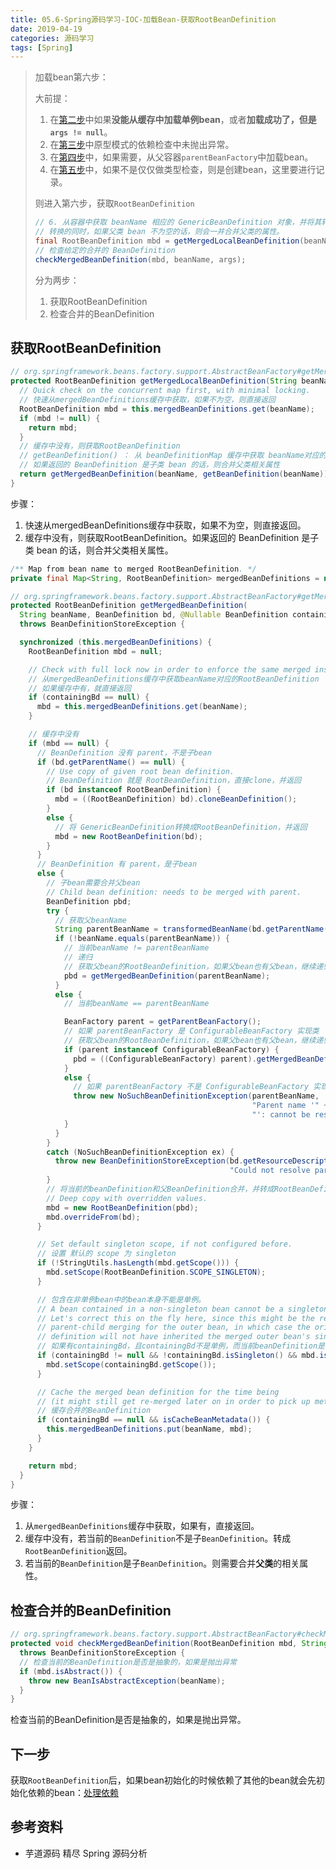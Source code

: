 ```yaml
---
title: 05.6-Spring源码学习-IOC-加载Bean-获取RootBeanDefinition
date: 2019-04-19
categories: 源码学习
tags: [Spring]
---
```


> 加载bean第六步：
>
> 大前提：
>
> 1. 在[第二步](05.2-Spring源码学习-IOC-加载Bean-尝试从缓存中加载单例.md)中如果**没能从缓存中加载单例bean**，或者**加载成功了，但是`args != null`**。
> 2. 在[第三步](05.3-Spring源码学习-IOC-加载Bean-原型模式的依赖检查.md)中原型模式的依赖检查中未抛出异常。
> 3. 在[第四步](05.4-Spring源码学习-IOC-加载Bean-从parentBeanFactory中加载bean.md)中，如果需要，从父容器`parentBeanFactory`中加载bean。
> 4. 在[第五步](05.5-Spring源码学习-IOC-加载Bean-typeCheckOnly.md)中，如果不是仅仅做类型检查，则是创建bean，这里要进行记录。
>
> 则进入第六步，获取`RootBeanDefinition`
> ```java
> // 6. 从容器中获取 beanName 相应的 GenericBeanDefinition 对象，并将其转换为 RootBeanDefinition 对象
> // 转换的同时，如果父类 bean 不为空的话，则会一并合并父类的属性。
> final RootBeanDefinition mbd = getMergedLocalBeanDefinition(beanName);
> // 检查给定的合并的 BeanDefinition
> checkMergedBeanDefinition(mbd, beanName, args);
> ```
>
> 分为两步：
>
> 1. 获取RootBeanDefinition
> 2. 检查合并的BeanDefinition



## 获取RootBeanDefinition

```java
// org.springframework.beans.factory.support.AbstractBeanFactory#getMergedLocalBeanDefinition
protected RootBeanDefinition getMergedLocalBeanDefinition(String beanName) throws BeansException {
  // Quick check on the concurrent map first, with minimal locking.
  // 快速从mergedBeanDefinitions缓存中获取，如果不为空，则直接返回
  RootBeanDefinition mbd = this.mergedBeanDefinitions.get(beanName);
  if (mbd != null) {
    return mbd;
  }
  // 缓存中没有，则获取RootBeanDefinition
  // getBeanDefinition() ： 从 beanDefinitionMap 缓存中获取 beanName对应的 BeanDefinition
  // 如果返回的 BeanDefinition 是子类 bean 的话，则合并父类相关属性
  return getMergedBeanDefinition(beanName, getBeanDefinition(beanName));
}
```

步骤：

1. 快速从mergedBeanDefinitions缓存中获取，如果不为空，则直接返回。
2. 缓存中没有，则获取RootBeanDefinition。如果返回的 BeanDefinition 是子类 bean 的话，则合并父类相关属性。

```java
/** Map from bean name to merged RootBeanDefinition. */
private final Map<String, RootBeanDefinition> mergedBeanDefinitions = new ConcurrentHashMap<>(256);

// org.springframework.beans.factory.support.AbstractBeanFactory#getMergedBeanDefinition(java.lang.String, org.springframework.beans.factory.config.BeanDefinition)
protected RootBeanDefinition getMergedBeanDefinition(
  String beanName, BeanDefinition bd, @Nullable BeanDefinition containingBd)
  throws BeanDefinitionStoreException {

  synchronized (this.mergedBeanDefinitions) {
    RootBeanDefinition mbd = null;

    // Check with full lock now in order to enforce the same merged instance.
    // 从mergedBeanDefinitions缓存中获取beanName对应的RootBeanDefinition
    // 如果缓存中有，就直接返回
    if (containingBd == null) {
      mbd = this.mergedBeanDefinitions.get(beanName);
    }

    // 缓存中没有
    if (mbd == null) {
      // BeanDefinition 没有 parent，不是子bean
      if (bd.getParentName() == null) {
        // Use copy of given root bean definition.
        // BeanDefinition 就是 RootBeanDefinition，直接clone，并返回
        if (bd instanceof RootBeanDefinition) {
          mbd = ((RootBeanDefinition) bd).cloneBeanDefinition();
        }
        else {
          // 将 GenericBeanDefinition转换成RootBeanDefinition，并返回
          mbd = new RootBeanDefinition(bd);
        }
      }
      // BeanDefinition 有 parent，是子bean
      else {
        // 子bean需要合并父bean
        // Child bean definition: needs to be merged with parent.
        BeanDefinition pbd;
        try {
          // 获取父beanName
          String parentBeanName = transformedBeanName(bd.getParentName());
          if (!beanName.equals(parentBeanName)) {
            // 当前beanName != parentBeanName
            // 递归
            // 获取父bean的RootBeanDefinition，如果父bean也有父bean，继续递归
            pbd = getMergedBeanDefinition(parentBeanName);
          }
          else {
            // 当前beanName == parentBeanName

            BeanFactory parent = getParentBeanFactory();
            // 如果 parentBeanFactory 是 ConfigurableBeanFactory 实现类
            // 获取父bean的RootBeanDefinition，如果父bean也有父bean，继续递归
            if (parent instanceof ConfigurableBeanFactory) {
              pbd = ((ConfigurableBeanFactory) parent).getMergedBeanDefinition(parentBeanName);
            }
            else {
              // 如果 parentBeanFactory 不是 ConfigurableBeanFactory 实现类，抛出异常
              throw new NoSuchBeanDefinitionException(parentBeanName,
                                                      "Parent name '" + parentBeanName + "' is equal to bean name '" + beanName +
                                                      "': cannot be resolved without an AbstractBeanFactory parent");
            }
          }
        }
        catch (NoSuchBeanDefinitionException ex) {
          throw new BeanDefinitionStoreException(bd.getResourceDescription(), beanName,
                                                 "Could not resolve parent bean definition '" + bd.getParentName() + "'", ex);
        }
        // 将当前的beanDefinition和父BeanDefinition合并，并转成RootBeanDefinition
        // Deep copy with overridden values.
        mbd = new RootBeanDefinition(pbd);
        mbd.overrideFrom(bd);
      }

      // Set default singleton scope, if not configured before.
      // 设置 默认的 scope 为 singleton
      if (!StringUtils.hasLength(mbd.getScope())) {
        mbd.setScope(RootBeanDefinition.SCOPE_SINGLETON);
      }

      // 包含在非单例bean中的bean本身不能是单例。
      // A bean contained in a non-singleton bean cannot be a singleton itself.
      // Let's correct this on the fly here, since this might be the result of
      // parent-child merging for the outer bean, in which case the original inner bean
      // definition will not have inherited the merged outer bean's singleton status.
      // 如果有containingBd，且containingBd不是单例，而当前beanDefinition是单例，则使用containingBd的scope
      if (containingBd != null && !containingBd.isSingleton() && mbd.isSingleton()) {
        mbd.setScope(containingBd.getScope());
      }

      // Cache the merged bean definition for the time being
      // (it might still get re-merged later on in order to pick up metadata changes)
      // 缓存合并的BeanDefinition
      if (containingBd == null && isCacheBeanMetadata()) {
        this.mergedBeanDefinitions.put(beanName, mbd);
      }
    }

    return mbd;
  }
}
```

步骤：

1. 从`mergedBeanDefinitions`缓存中获取，如果有，直接返回。
2. 缓存中没有，若当前的`BeanDefinition`不是子`BeanDefinition`。转成`RootBeanDefinition`返回。
3. 若当前的`BeanDefinition`是子`BeanDefinition`。则需要合并**父类**的相关属性。

## 检查合并的BeanDefinition

```java
// org.springframework.beans.factory.support.AbstractBeanFactory#checkMergedBeanDefinition
protected void checkMergedBeanDefinition(RootBeanDefinition mbd, String beanName, @Nullable Object[] args)
  throws BeanDefinitionStoreException {
  // 检查当前的BeanDefinition是否是抽象的，如果是抛出异常
  if (mbd.isAbstract()) {
    throw new BeanIsAbstractException(beanName);
  }
}
```

检查当前的BeanDefinition是否是抽象的，如果是抛出异常。

## 下一步

获取`RootBeanDefinition`后，如果bean初始化的时候依赖了其他的bean就会先初始化依赖的bean：[处理依赖](05.7-Spring源码学习-IOC-加载Bean-处理依赖.md)

## 参考资料

- 芋道源码 精尽 Spring 源码分析